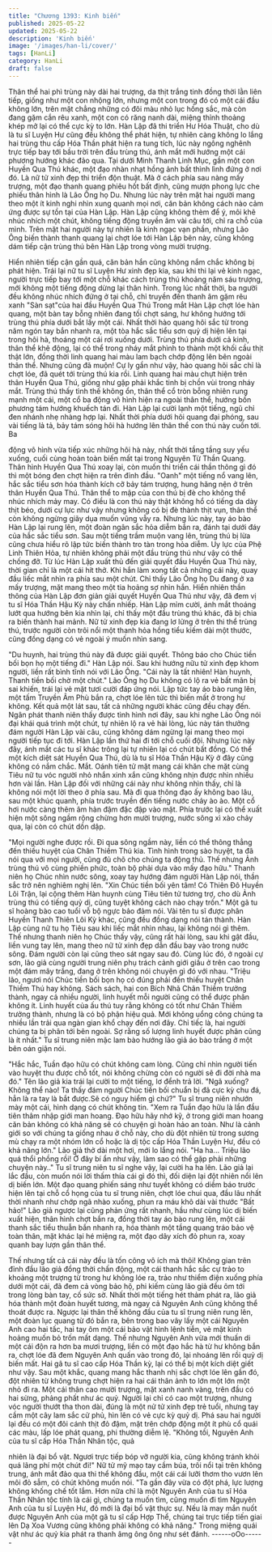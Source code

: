 ```yaml
---
title: "Chương 1393: Kinh biến"
published: 2025-05-22
updated: 2025-05-22
description: 'Kinh biến'
image: '/images/han-li/cover/'
tags: [HanLi]
category: HanLi
draft: false
---
```


Thân thể hai phì trùng này dài hai trượng, da thịt trắng tinh đồng
thời lằn liên tiếp, giống như một con nhộng lớn, nhưng một con
trong đó có một cái đầu không lớn, trên mặt chẳng những có đôi
màu nhỏ lục hồng sắc, mà còn đang gặm cắn rêu xanh, một con
có răng nanh dài, miệng thỉnh thoảng khép mở lại có thể cực kỳ to
lớn.
Hàn Lập đã thi triển Hư Hóa Thuật, cho dù là tu sĩ Luyện Hư cũng
đều không thể phát hiện, tự nhiên càng không lo lắng hai trùng
thu cấp Hóa Thần phát hiện ra tung tích, lúc này ngông nghênh
trực tiếp bay tới bầu trời trên đầu trùng thú, ánh mắt mới hướng
một cái phương hướng khác đảo qua.
Tại dưới Minh Thanh Linh Mục, gần một con Huyền Qua Thú
khác, một đạo nhàn nhạt hồng ảnh bất thình lình đứng ở nơi đó.
Là nữ tử xinh đẹp thi triển độn thuật.
Mà ở cách phía sau nàng mấy trượng, một đạo thanh quang
phiêu hốt bất định, cũng mượn phong lực che phiếu thân hình là
Lão Ông họ Du.
Nhưng lúc này trên mặt hai người mang theo một ít kinh nghi nhìn
xung quanh mọi nơi, căn bản không cách nào cảm ứng được sự
tồn tại của Hàn Lập.
Hàn Lập cũng không thèm để ý, môi khẽ nhúc nhích một chút,
không tiếng động truyền âm vài câu tới, chỉ ra chỗ của mình.
Trên mặt hai người này tự nhiên là kinh ngạc vạn phần, nhưng
Lão Ông biến thành thanh quang lại chợt lóe tới Hàn Lập bên này,
cũng không dám tiếp cận trùng thú bên Hàn Lập trong vòng mười
trượng.

Hiển nhiên tiếp cận gần quá, căn bản hắn cũng không nắm chắc
không bị phát hiện.
Trái lại nữ tu sĩ Luyện Hư xinh đẹp kia, sau khi thi lại vẻ kinh
ngạc, người trực tiếp bay tới một chỗ khác cách trùng thú khoảng
năm sáu trượng, mới không một tiếng động dừng lại thân hình.
Trong lúc nhất thời, ba người đều không nhúc nhích đứng ở tại
chỗ, chỉ truyền đến thanh âm gặm rêu xanh "Sàn sạt"của hai đầu
Huyền Qua Thú
Trong mắt Hàn Lập chợt lóe hàn quang, một bàn tay bỗng nhiên
đang tối chợt sáng, hư không hướng tới trùng thú phía dưới bắt
lấy một cái.
Nhất thời hào quang hôi sắc từ trong năm ngón tay bắn nhanh ra,
một tòa hắc sắc tiểu sơn quỷ dị hiện lên tại trong hôi hà, thoáng
một cái rơi xuống dưới.
Trùng thú phía dưới cả kinh, thân thể khẽ động, lại có thể trong
nháy mắt phình to thành một khối cầu thịt thật lớn, đồng thời linh
quang hai màu lam bạch chớp động lên bên ngoài thân thể.
Nhưng cũng đã muộn!
Cự ly gần như vậy, hào quang hôi sắc chỉ là chợt lóe, đã quét tới
trùng thú kia rồi. Linh quang hai màu chựt hiện trên thân Huyền
Qua Thú, giống như gặp phải khắc tinh bị chồn vùi trong nháy
mắt.
Trùng thú thấy tình thế không ổn, thân thể cổ tròn bỗng nhiên
rung mạnh một cái, một cổ ba động vô hình hiện ra ngoài thân
thể, hướng bốn phương tám hướng khuếch tán đi.
Hàn Lập lại cười lạnh một tiếng, ngũ chỉ đen nhánh nhẹ nhàng
hợp lại.
Nhất thời phía dưới hôi quang đại phóng, sau vài tiếng lả tả, bảy
tám sóng hôi hà hướng lên thân thể con thú này cuồn tới. Ba

động vô hình vừa tiếp xúc những hôi hà này, nhất thời tầng tầng
suy yếu xuống, cuối cùng hoàn toàn biến mất tại trong Nguyên Từ
Thần Quang.
Thân hình Huyền Qua Thú xoay lại, còn muốn thi triển cái thần
thông gì đó thì một bóng đen chợt hiện ra trên đỉnh đầu.
"Oanh" một tiếng nổ vang lên, hắc sắc tiểu sơn hóa thành kích cỡ
bảy tám trượng, hung hăng nện ở trên thân Huyền Qua Thú.
Thân thể to mập của con thú bị đè cho không thể nhúc nhích mảy
may.
Có điều là con thú này thật không hổ có tiếng da dày thịt béo,
dưới cự lực như vậy nhưng không có bị đè thành thịt vụn, thân
thể còn không ngừng giãy dụa muốn vũng vẫy ra.
Nhưng lúc này, tay áo bào Hàn Lập lại rung lên, một đoàn ngân
sắc hỏa diễm bắn ra, đánh tại dưới đáy của hắc sắc tiểu sơn.
Sau một tiếng trầm muộn vang lên, trùng thú bị lừa cũng chưa
hiểu rõ lập tức biến thành tro tàn trong hỏa diễm. Uy lực của Phệ
Linh Thiên Hỏa, tự nhiên không phải một đầu trùng thú như vậy
có thể chống đỡ. Từ lúc Hàn Lập xuất thủ đến giải quyết đầu
Huyền Qua Thú này, thời gian chỉ là một cái hít thở.
Khi hắn làm xong tất cả những cái này, quay đầu liếc mắt nhìn ra
phía sau một chút. Chỉ thấy Lão Ông họ Du đang ở xa mấy
trượng, mặt mang theo một tia hoảng sợ nhìn hắn.
Hiển nhiên thần thông của Hàn Lập đơn giản giải quyết Huyền
Qua Thú như vậy, đã đem vị tu sĩ Hóa Thần Hậu Kỳ này chấn
nhiếp. Hàn Lập mỉm cười, ánh mắt thoáng lướt qua hướng bên
kia nhìn lại, chỉ thấy một đầu trùng thú khác, đã bị chia ra biến
thành hai mảnh.
Nữ tử xinh đẹp kia đang lơ lửng ở trên thi thể trùng thú, trước
người còn trôi nổi một thanh hỏa hồng tiểu kiếm dài một thước,
cũng đồng dạng có vẻ ngoài ý muốn nhìn sang.

"Du huynh, hai trùng thú này đã được giải quyết. Thông báo cho
Chúc tiền bối bọn họ một tiếng đi." Hàn Lập nói.
Sau khi hướng nữu tử xinh đẹp khom người, liền rất bình tĩnh nói
với Lão Ông.
"Cái này là tất nhiên! Hàn huynh, Thanh tiền bối chờ một chút."
Lão Ông họ Du không có lộ ra vẻ bất mãn bị sai khiến, trái lại vẻ
mặt tươi cười đáp ứng nói. Lập tức tay áo bào rung lên, một tấm
Truyền Âm Phù bắn ra, chợt lóe lên tức thì biến mất ở trong hư
không.
Kết quả một lát sau, tất cả những người khác cũng đều chạy đến.
Ngân phát thanh niên thấy được tình hình nơi đây, sau khi nghe
Lão Ông nói đại khái quá trình một chút, tự nhiên lộ ra vẻ hài lòng,
lúc này tán thưởng đám người Hàn Lập vài câu, cũng không dám
ngừng lại mang theo mọi người tiếp tục đi tới.
Hàn Lập lần thứ hai đi tới chỗ cuối đội.
Nhưng lúc này đây, ánh mắt các tu sĩ khác trông lại tự nhiên lại có
chút bất đồng. Có thể một kích diệt sát Huyền Qua Thú, dù là tu sĩ
Hóa Thần Hậu Kỳ ở đây cũng không có nắm chắc.
Mắt.
Oánh tiên tử mặt mang cái khăn che mặt cùng Tiêu nữ tu vóc
người nhỏ nhắn xinh xắn cũng không nhịn được nhìn nhiều hơn
vài lần. Hàn Lập đối với những cái này như không nhìn thấy, chỉ là
không nói một lời theo ở phía sau. Mà đi qua thông đạo ấy không
bao lâu, sau một khúc quanh, phía trước truyền đến tiếng nước
chảy ào ào.
Một cổ hơi nước càng thêm âm hàn đậm đặc đập vào mặt.
Phía trước lại có thể xuất hiện một sông ngầm rộng chừng hơn
mười trượng, nước sông xì xào chảy qua, lại còn có chút dồn
dập.

"Mọi người nghe được rồi. Đi qua sông ngầm này, liền có thể
thông thẳng đến thiếu huyệt của Chân Thiềm Thú kia. Tình hình
trong sào huyệt, ta đã nói qua với mọi người, cũng đủ chõ cho
chúng ta động thủ. Thế nhưng Ảnh trùng thú vô cùng phiền phức,
toàn bộ phải dựa vào mấy đạo hữu." Thanh niên họ Chúc nhìn
nước sông, xoay tay hướng đám người Hàn Lập nói, thần sắc trở
nên nghiêm nghị lên.
"Xin Chúc tiền bối yên tâm! Có Thiên Đô Huyền Lôi Trận, lại cộng
thêm Hàn huynh cùng Tiêu tiên tử tương trợ, cho dù Ảnh trùng thú
có tiếng quỷ dị, cũng tuyệt không cách nào chạy trốn." Một gã tu
sĩ hoàng bào cao tuổi vỗ bộ ngực bảo đảm nói.
Vài tên tu sĩ được phân Huyền Thanh Thiên Lôi Kỳ khác, cũng
đều đồng dạng nói tán thành.
Hàn Lập cùng nữ tu họ Tiêu sau khi liếc mắt nhìn nhau, lại không
nói gì thêm.
Thế nhưng thanh niên họ Chúc thấy vậy, cũng rất hài lòng, sau
khi gật đầu, liền vung tay lên, mang theo nữ tử xinh đẹp dẫn đầu
bay vào trong nước sông.
Đám người còn lại cũng theo sát ngay sau đó.
Cùng lúc đó, ở ngoài cự sơn, lão giả cùng người trung niên phụ
trách cảnh giới giấu ở trên cao trong một đám mây trắng, đang ở
trên không nói chuyện gì đó với nhau.
"Triệu lão, ngươi nói Chúc tiền bối bọn họ có đúng phải đến thiếu
huyệt Chân Thiềm Thú hay không. Sách sách, hai con Bích Nhã
Chân Thiềm trưởng thành, ngay cả nhiều người, linh huyết mỗi
người cũng có thể được phân không ít. Linh huyết của ấu thú tuy
rằng không có tốt như Chân Thiềm trưởng thành, nhưng là có bộ
phận hiệu quả. Mới không uổng công chúng ta nhiều lần trải qua
ngàn gian khổ chạy đến nơi đây. Chỉ tiếc là, hai người chúng ta bị
phân tới bên ngoài. Sợ rằng số lượng linh huyết được phân cũng
là ít nhất." Tu sĩ trung niên mặc lam bào hướng lão giả áo bào
trắng ở một bên oán giận nói.

"Hắc hắc, Tuần đạo hữu có chút không cam lòng. Cũng chỉ nhìn
người tiến vào huyệt thu được chỗ tốt, nói không chừng còn có
người sẽ đi đời nhà ma đó." Tên lão giả kia trái lại cười to một
tiếng, lơ đểnh trả lời.
"Ngã xuống? Không thể nào! Ta thấy đám người Chúc tiền bối
chuẩn bị đã cực kỳ chu đá, hẳn là ra tay là bắt được.Sẽ có nguy
hiểm gì chứ?"
Tu sĩ trung niên nhướn mày một cái, hình dạng có chút không tin.
"Xem ra Tuần đạo hữu là lần đầu tiên thâm nhập giới man hoang.
Đạo hữu hãy nhớ kỹ, ở trong giới man hoang căn bản không có
khả năng sẽ có chuyện gì hoàn hảo an toàn. Như là cảnh giới so
với chúng ta giống nhau ở chỗ này, cho dù đột nhiên từ trong
sương mù chạy ra một nhóm lớn cổ hoặc là dị tộc cấp Hóa Thần
Luyện Hư, đều có khả năng lớn." Lão giả thở dài một hơi, mới lo
lắng nói.
"Ha ha... Triệu lão quá thổi phồng rồi! Ở đây bí ẩn như vậy, làm
sao có thể gặp phải những chuyện này.."
Tu sĩ trung niên tu sĩ nghe vậy, lại cười ha ha lên.
Lão giả lại lắc đầu, còn muốn nói lời thấm thía cái gì đó thì, đối
diện lại đột nhiên nổi lên dị biến lớn.
Một đạo quang phiến sáng như tuyết không có diềm báo trước
hiện lên tại chỗ cổ họng của tu sĩ trung niên, chợt lóe chui qua,
đầu lâu nhất thời nhanh như chớp ngã nhào xuống, phun ra máu
khô dài vài thước
"Bất hảo!"
Lão giả ngược lại cũng phản ứng rất nhanh, hầu như cùng lúc dị
biến xuất hiện, thân hình chợt bắn ra, đồng thời tay áo bào rung
lên, một cái thanh sắc tiểu thuẫn bắn nhanh ra, hóa thành một
tầng quang tráo bảo vệ toàn thân, mặt khác lại hé miệng ra, một
đạo dây xích đỏ phun ra, xoay quanh bay lượn gần thân thể.

Thế nhưng tất cả cái này đều là tốn công vô ích mà thôi!
Không gian trên đỉnh đầu lão giả đồng thời chấn động, một cái
thanh hắc sắc cự trảo to khoảng một trượng từ trong hư không
lóe ra, trảo như thiểm điện xuống phía dưới một cái, đã đem cả
vòng bảo hộ, phi kiếm cùng lão giả đều ôm tới trong lòng bàn tay,
cố sức sờ.
Nhất thời một tiếng hét thảm phát ra, lão giả hóa thành một đoàn
huyết tương, mà ngay cả Nguyên Anh cũng không thể thoát được
ra.
Ngược lại thân thể không đầu của tu sĩ trung niên rung lên, một
đoàn lục quang từ đó bắn ra, bên trong bao vây lấy một cái
Nguyên Anh cao hai tấc, hai tay ôm một cái bảo vật hình lệnh
tiễn, vẻ mặt kinh hoảng muốn bỏ trốn mất dạng.
Thế nhưng Nguyên Anh vừa mới thuấn di một cái độn ra hơn ba
mươi trượng, liền có một đạo hắc hà từ hư không bắn ra, chợt lóe
đã đem Nguyên Anh quấn vào trong đó, lại nhoáng lên rồi quỷ dị
biến mất.
Hai gã tu sĩ cao cấp Hóa Thần kỳ, lại có thể bị một kích diệt giết
như vậy.
Sau một khắc, quang mang hắc thanh nhị sắc chợt lóe lên gần
đó, đột nhiên từ không trung chợt hiện ra hai cái thân ảnh to lớn
một lớn một nhỏ đi ra.
Một cái thân cao mười trượng, mặt xanh nanh vàng, trên đầu có
hai sừng, phảng phất như ác quỷ. Người lại chỉ có cao một
trượng, nhưng vóc người thướt tha thon dài, đúng là một nử tử
xinh đẹp trẻ tuổi, nhưng tay cầm một cây lam sắc cử phủ, hìn lên
có vẻ cực kỳ quỷ dị.
Phá sau hai người lại đều có một đôi cánh thịt đỏ đậm, mặt trên
chớp động một ít phù cổ quái các màu, lấp lóe phát quang, phi
thường diễm lệ.
"Không tồi, Nguyên Anh của tu sĩ cấp Hóa Thần Nhân tộc, quả

nhiên là đại bổ vật. Ngươi trực tiếp bóp vỡ người kia, cũng không
tránh khỏi quá lãng phí một chút đi!" Nữ tử mỹ mạo tay cầm búa,
trôi nổi tại trên không trung, ánh mắt đảo qua thi thể không đầu,
một cái cái lưỡi thơm tho vươn lên môi đỏ sẫm, có chút không
muốn nói.
"Ta gần đây vừa có đột phá, lực lượng không khống chế tốt lắm.
Hơn nữa chỉ là một Nguyên Anh của tu sĩ Hóa Thần Nhân tộc tính
là cái gì, chúng ta muốn tìm, cũng muốn đi tìm Nguyên Anh của tu
sĩ Luyện Hư, đó mới là đại bổ vật thực sự.
Nếu là may mắn nuốt được Nguyên Anh của một gã tu sĩ cấp Hợp
Thể, chúng tai trực tiếp tiến giai lên Dạ Xoa Vương cũng không
phải không có khả năng." Trong miệng quái vật như ác quỷ kia
phát ra thanh âmg ông ông như sét đánh.
------oOo------
